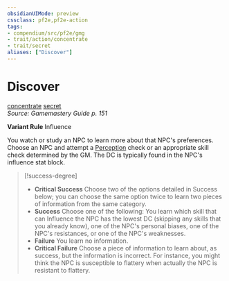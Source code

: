 ```yaml
---
obsidianUIMode: preview
cssclass: pf2e,pf2e-action
tags:
- compendium/src/pf2e/gmg
- trait/action/concentrate
- trait/secret
aliases: ["Discover"]
---
```

# Discover
[concentrate](concentrate.md)  [secret](secret.md)  
*Source: Gamemastery Guide p. 151*  

**Variant Rule** Influence

You watch or study an NPC to learn more about that NPC's preferences. Choose an NPC and attempt a [Perception](../../compendium/skills.md#Perception) check or an appropriate skill check determined by the GM. The DC is typically found in the NPC's influence stat block.

> [!success-degree] 
> - **Critical Success** Choose two of the options detailed in Success below; you can choose the same option twice to learn two pieces of information from the same category.
> - **Success** Choose one of the following: You learn which skill that can Influence the NPC has the lowest DC (skipping any skills that you already know), one of the NPC's personal biases, one of the NPC's resistances, or one of the NPC's weaknesses.
> - **Failure** You learn no information.
> - **Critical Failure** Choose a piece of information to learn about, as success, but the information is incorrect. For instance, you might think the NPC is susceptible to flattery when actually the NPC is resistant to flattery.